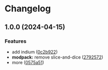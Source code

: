 # Changelog

## 1.0.0 (2024-04-15)


### Features

* add indium ([0c2b922](https://github.com/IogaMaster/grove/commit/0c2b9229fc752ebbed195efd235bfb6d8def6fc8))
* **modpack:** remove slice-and-dice ([2792572](https://github.com/IogaMaster/grove/commit/2792572e42b3b8839661c574e639684ffadd4539))
* more ([0575a51](https://github.com/IogaMaster/grove/commit/0575a51ab01940753d2e99ac79b3d0f910dd8af4))
